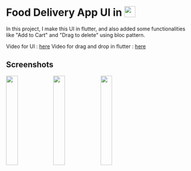 # Food Delivery App UI in  <img src='http://sovitpoudel.com.np/wp-content/uploads/2019/01/flutter.png' height='30' width='30' align='top'>

In this project, I make this UI in flutter, and also added some functionalities like "Add to Cart" and "Drag to delete" using bloc pattern.

Video for UI : [here]()
Video for drag and drop in flutter : [here]()

## Screenshots

<img src='https://github.com/Ronak99/FoodDelivery-App-UI/blob/master/ss/app_gif.gif' align='left' width='25%'>

<img src='https://github.com/Ronak99/FoodDelivery-App-UI/blob/master/ss/flutter_01.png' width='25%'>

<img src='https://github.com/Ronak99/FoodDelivery-App-UI/blob/master/ss/food_delivery_second_screen.png' width='25%'>
